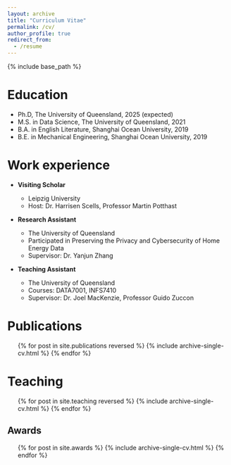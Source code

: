```yaml
---
layout: archive
title: "Curriculum Vitae"
permalink: /cv/
author_profile: true
redirect_from:
  - /resume
---
```


{% include base_path %}

Education
======
* Ph.D, The University of Queensland, 2025 (expected)
* M.S. in Data Science, The University of Queensland, 2021
* B.A. in English Literature, Shanghai Ocean University, 2019
* B.E. in Mechanical Engineering, Shanghai Ocean University, 2019

Work experience
======
* **Visiting Scholar**
  * Leipzig University
  * Host: Dr. Harrisen Scells, Professor Martin Potthast

* **Research Assistant**
  * The University of Queensland
  * Participated in Preserving the Privacy and Cybersecurity of Home Energy Data
  * Supervisor: Dr. Yanjun Zhang

* **Teaching Assistant**
  * The University of Queensland
  * Courses: DATA7001, INFS7410
  * Supervisor: Dr. Joel MacKenzie, Professor Guido Zuccon

Publications
======
  <ul>{% for post in site.publications reversed %}
    {% include archive-single-cv.html %}
  {% endfor %}</ul>
  
Teaching
======
  <ul>{% for post in site.teaching reversed %}
    {% include archive-single-cv.html %}
  {% endfor %}</ul>
  
## Awards
<ul>{% for post in site.awards %}
  {% include archive-single-cv.html %}
{% endfor %}</ul>
